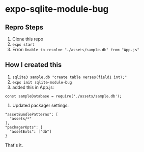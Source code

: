 # expo-sqlite-module-bug

## Repro Steps
1. Clone this repo
2. `expo start`
3. Error: `Unable to resolve "./assets/sample.db" from "App.js"`

## How I created this
1. `sqlite3 sample.db "create table verses(field1 int);"`
1. `expo init sqlite-module-bug`
1. added this in App.js:
```
const sampleDatabase = require('./assets/sample.db');
```
1. Updated packager settings:
```
"assetBundlePatterns": [
  "assets/*"
],
"packagerOpts": {
  "assetExts": ["db"]
}
```
That's it.
